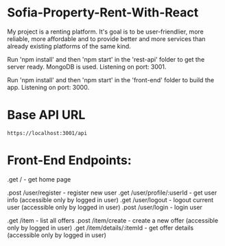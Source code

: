 # Sofia-Property-Rent-With-React

My project is a renting platform. It's goal is to be user-friendlier, more reliable, more affordable and to provide better and more services than already existing platforms of the same kind. 

Run 'npm install' and then 'npm start' in the 'rest-api' folder to get the server ready. MongoDB is used. Listening on port: 3001.

Run 'npm install' and then 'npm start' in the 'front-end' folder to build the app. Listening on port: 3000.


# Base API URL

```https://localhost:3001/api```


# Front-End Endpoints:

.get / - get home page

.post /user/register - register new user
.get /user/profile/:userId - get user info (accessible only by logged in user)
.get /user/logout - logout current user (accessible only by logged in user)
.post /user/login - login user

.get /item - list all offers
.post /item/create - create a new offer (accessible only by logged in user)
.get /item/details/:itemId - get offer details (accessible only by logged in user)